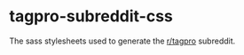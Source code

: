 # tagpro-subreddit-css
The sass stylesheets used to generate the [r/tagpro](https://reddit.com/r/tagpro) subreddit.
